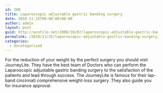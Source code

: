 ```yaml
---
id: 268
title: Laparoscopic adjustable gastric banding surgery
date: 2010-11-25T00:00:00+00:00
author: admin
layout: post
guid: http://acetile.net/2008/10/07/laparoscopic-adjustable-gastric-banding-surgery/
permalink: /2010/11/25/laparoscopic-adjustable-gastric-banding-surgery/
categories:
  - Uncategorized
---
```

For the reduction of your weight by the perfect surgery you should visit JourneyLite. They have the best team of Doctors who can perform the Laparoscopic adjustable gastric banding surgery to the satisfaction of the patients and lead through success. The JourneyLite is famous for their lap-band cincinnati comprehensive weight-loss surgery .They also guide you for insurance approval.